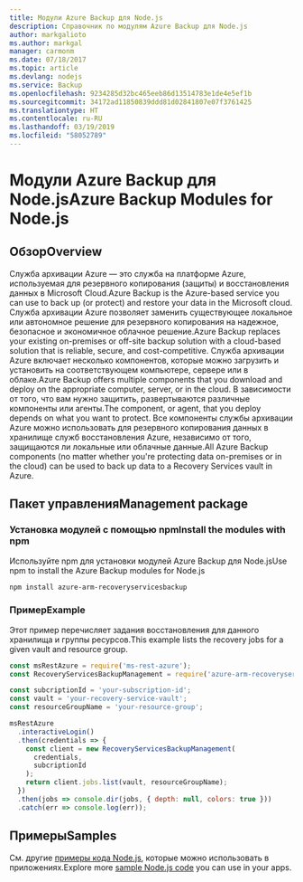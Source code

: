 ```yaml
---
title: Модули Azure Backup для Node.js
description: Справочник по модулям Azure Backup для Node.js
author: markgalioto
ms.author: markgal
manager: carmonm
ms.date: 07/18/2017
ms.topic: article
ms.devlang: nodejs
ms.service: Backup
ms.openlocfilehash: 9234285d32bc465eeb86d13514783e1de4e5ef1b
ms.sourcegitcommit: 34172ad11850839ddd81d02841807e07f3761425
ms.translationtype: HT
ms.contentlocale: ru-RU
ms.lasthandoff: 03/19/2019
ms.locfileid: "58052789"
---
```

# <a name="azure-backup-modules-for-nodejs"></a><span data-ttu-id="b9be9-103">Модули Azure Backup для Node.js</span><span class="sxs-lookup"><span data-stu-id="b9be9-103">Azure Backup Modules for Node.js</span></span>

## <a name="overview"></a><span data-ttu-id="b9be9-104">Обзор</span><span class="sxs-lookup"><span data-stu-id="b9be9-104">Overview</span></span>

<span data-ttu-id="b9be9-105">Служба архивации Azure — это служба на платформе Azure, используемая для резервного копирования (защиты) и восстановления данных в Microsoft Cloud.</span><span class="sxs-lookup"><span data-stu-id="b9be9-105">Azure Backup is the Azure-based service you can use to back up (or protect) and restore your data in the Microsoft cloud.</span></span> <span data-ttu-id="b9be9-106">Служба архивации Azure позволяет заменить существующее локальное или автономное решение для резервного копирования на надежное, безопасное и экономичное облачное решение.</span><span class="sxs-lookup"><span data-stu-id="b9be9-106">Azure Backup replaces your existing on-premises or off-site backup solution with a cloud-based solution that is reliable, secure, and cost-competitive.</span></span> <span data-ttu-id="b9be9-107">Служба архивации Azure включает несколько компонентов, которые можно загрузить и установить на соответствующем компьютере, сервере или в облаке.</span><span class="sxs-lookup"><span data-stu-id="b9be9-107">Azure Backup offers multiple components that you download and deploy on the appropriate computer, server, or in the cloud.</span></span> <span data-ttu-id="b9be9-108">В зависимости от того, что вам нужно защитить, развертываются различные компоненты или агенты.</span><span class="sxs-lookup"><span data-stu-id="b9be9-108">The component, or agent, that you deploy depends on what you want to protect.</span></span> <span data-ttu-id="b9be9-109">Все компоненты службы архивации Azure можно использовать для резервного копирования данных в хранилище служб восстановления Azure, независимо от того, защищаются ли локальные или облачные данные.</span><span class="sxs-lookup"><span data-stu-id="b9be9-109">All Azure Backup components (no matter whether you're protecting data on-premises or in the cloud) can be used to back up data to a Recovery Services vault in Azure.</span></span> 

## <a name="management-package"></a><span data-ttu-id="b9be9-110">Пакет управления</span><span class="sxs-lookup"><span data-stu-id="b9be9-110">Management package</span></span>

### <a name="install-the-modules-with-npm"></a><span data-ttu-id="b9be9-111">Установка модулей с помощью npm</span><span class="sxs-lookup"><span data-stu-id="b9be9-111">Install the modules with npm</span></span>

<span data-ttu-id="b9be9-112">Используйте npm для установки модулей Azure Backup для Node.js</span><span class="sxs-lookup"><span data-stu-id="b9be9-112">Use npm to install the Azure Backup modules for Node.js</span></span>

```bash
npm install azure-arm-recoveryservicesbackup
```

### <a name="example"></a><span data-ttu-id="b9be9-113">Пример</span><span class="sxs-lookup"><span data-stu-id="b9be9-113">Example</span></span>

<span data-ttu-id="b9be9-114">Этот пример перечисляет задания восстановления для данного хранилища и группы ресурсов.</span><span class="sxs-lookup"><span data-stu-id="b9be9-114">This example lists the recovery jobs for a given vault and resource group.</span></span>

```javascript
const msRestAzure = require('ms-rest-azure');
const RecoveryServicesBackupManagement = require('azure-arm-recoveryservicesbackup');

const subcriptionId = 'your-subscription-id';
const vault = 'your-recovery-service-vault';
const resourceGroupName = 'your-resource-group';

msRestAzure
  .interactiveLogin()
  .then(credentials => {
    const client = new RecoveryServicesBackupManagement(
      credentials,
      subcriptionId
    );
    return client.jobs.list(vault, resourceGroupName);
  })
  .then(jobs => console.dir(jobs, { depth: null, colors: true }))
  .catch(err => console.log(err));
```

## <a name="samples"></a><span data-ttu-id="b9be9-115">Примеры</span><span class="sxs-lookup"><span data-stu-id="b9be9-115">Samples</span></span>

<span data-ttu-id="b9be9-116">См. другие [примеры кода Node.js](https://azure.microsoft.com/resources/samples/?platform=nodejs), которые можно использовать в приложениях.</span><span class="sxs-lookup"><span data-stu-id="b9be9-116">Explore more [sample Node.js code](https://azure.microsoft.com/resources/samples/?platform=nodejs) you can use in your apps.</span></span>

